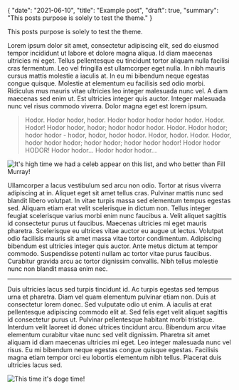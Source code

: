 {
"date": "2021-06-10",
"title": "Example post",
"draft": true,
"summary": "This posts purpose is solely to test the theme."
}

This posts purpose is solely to test the theme.

Lorem ipsum dolor sit amet, consectetur adipiscing elit, sed do eiusmod tempor incididunt ut labore et dolore magna aliqua. Id diam maecenas ultricies mi eget. Tellus pellentesque eu tincidunt tortor aliquam nulla facilisi cras fermentum. Leo vel fringilla est ullamcorper eget nulla. In nibh mauris cursus mattis molestie a iaculis at. In eu mi bibendum neque egestas congue quisque. Molestie at elementum eu facilisis sed odio morbi. Ridiculus mus mauris vitae ultricies leo integer malesuada nunc vel. A diam maecenas sed enim ut. Est ultricies integer quis auctor. Integer malesuada nunc vel risus commodo viverra. Dolor magna eget est lorem ipsum.

> Hodor. Hodor hodor, hodor. Hodor hodor hodor hodor hodor. Hodor. Hodor! Hodor hodor, hodor; hodor hodor hodor. Hodor. Hodor hodor; hodor hodor - hodor, hodor, hodor hodor. Hodor, hodor. Hodor. Hodor, hodor hodor hodor; hodor hodor; hodor hodor hodor! Hodor hodor HODOR! Hodor hodor... Hodor hodor hodor...

![It's high time we had a celeb appear on this list, and who better than Fill Murray!](https://www.fillmurray.com/640/360 "Fill Murray")

Ullamcorper a lacus vestibulum sed arcu non odio. Tortor at risus viverra adipiscing at in. Aliquet eget sit amet tellus cras. Pulvinar mattis nunc sed blandit libero volutpat. In vitae turpis massa sed elementum tempus egestas sed. Aliquam etiam erat velit scelerisque in dictum non. Tellus integer feugiat scelerisque varius morbi enim nunc faucibus a. Velit aliquet sagittis id consectetur purus ut faucibus. Maecenas ultricies mi eget mauris pharetra. Scelerisque eu ultrices vitae auctor eu augue ut lectus. Volutpat odio facilisis mauris sit amet massa vitae tortor condimentum. Adipiscing bibendum est ultricies integer quis auctor. Ante metus dictum at tempor commodo. Suspendisse potenti nullam ac tortor vitae purus faucibus. Curabitur gravida arcu ac tortor dignissim convallis. Nibh tellus molestie nunc non blandit massa enim nec.

---

Duis ultricies lacus sed turpis tincidunt id. Ac turpis egestas sed tempus urna et pharetra. Diam vel quam elementum pulvinar etiam non. Duis at consectetur lorem donec. Sed vulputate odio ut enim. A iaculis at erat pellentesque adipiscing commodo elit at. Sed felis eget velit aliquet sagittis id consectetur purus ut. Pulvinar pellentesque habitant morbi tristique. Interdum velit laoreet id donec ultrices tincidunt arcu. Bibendum arcu vitae elementum curabitur vitae nunc sed velit dignissim. Pharetra sit amet aliquam id diam maecenas ultricies mi eget. Leo integer malesuada nunc vel risus. Eu mi bibendum neque egestas congue quisque egestas. Facilisis magna etiam tempor orci eu lobortis elementum nibh tellus. Placerat duis ultricies lacus sed.

![This time it's doge time!](https://loremflickr.com/320/240/dog "Doge")
